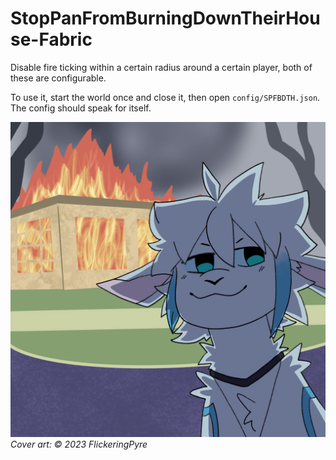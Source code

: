 # StopPanFromBurningDownTheirHouse-Fabric
Disable fire ticking within a certain radius around a certain player, both of these are configurable.

To use it, start the world once and close it, then open `config/SPFBDTH.json`. The config should speak for itself.

[![Cover art by FlickeringPyre](cover.png)](https://artfight.net/attack/5162598.crimes)
*Cover art: © 2023 FlickeringPyre*
